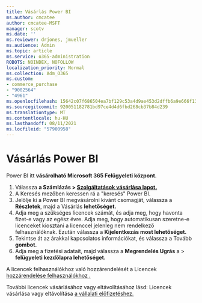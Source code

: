 ```yaml
---
title: Vásárlás Power BI
ms.author: cmcatee
author: cmcatee-MSFT
manager: scotv
ms.date: ''
ms.reviewer: drjones, jmueller
ms.audience: Admin
ms.topic: article
ms.service: o365-administration
ROBOTS: NOINDEX, NOFOLLOW
localization_priority: Normal
ms.collection: Adm_O365
ms.custom:
- commerce_purchase
- "9002564"
- "4961"
ms.openlocfilehash: 15642c07f686504ea7bf129c53a4d9ae453d2dffb6a9e666f1312ed35acf9c16
ms.sourcegitcommit: 920051182781bd97ce4d4d6fbd268cb37b84d239
ms.translationtype: MT
ms.contentlocale: hu-HU
ms.lasthandoff: 08/11/2021
ms.locfileid: "57900958"
---
```

# <a name="purchase-power-bi"></a>Vásárlás Power BI

Power BI itt **vásárolható Microsoft 365 Felügyeleti központ.**

1. Válassza **a Számlázás > [Szolgáltatások vásárlása lapot.](https://go.microsoft.com/fwlink/p/?linkid=868433)**
2. A Keresés mezőben keressen rá a "keresés" Power BI.
3. Jelölje ki a Power BI megvásárolni kívánt csomagját, válassza a **Részletek**, majd a Vásárlás **lehetőséget.**
4. Adja meg a szükséges licencek számát, és adja meg, hogy havonta fizet-e vagy az egész évre. Adja meg, hogy automatikusan szeretne-e licenceket kiosztani a licenccel jelenleg nem rendelkező felhasználóknak. Ezután válassza a **Kijelentkezás most lehetőséget.**
5. Tekintse át az árakkal kapcsolatos információkat, és válassza a Tovább **gombot.**
6. Adja meg a fizetési adatait, majd válassza a **Megrendelés Ugrás** a  >  **felügyeleti kezdőlapra lehetőséget.**

A licencek felhasználókhoz való hozzárendelését a Licencek [hozzárendelése felhasználókhoz .](https://docs.microsoft.com/microsoft-365/admin/manage/assign-licenses-to-users)

További licencek vásárlásához vagy eltávolításához lásd: Licencek vásárlása vagy eltávolítása [a vállalati előfizetéshez.](https://docs.microsoft.com/microsoft-365/commerce/licenses/buy-licenses)